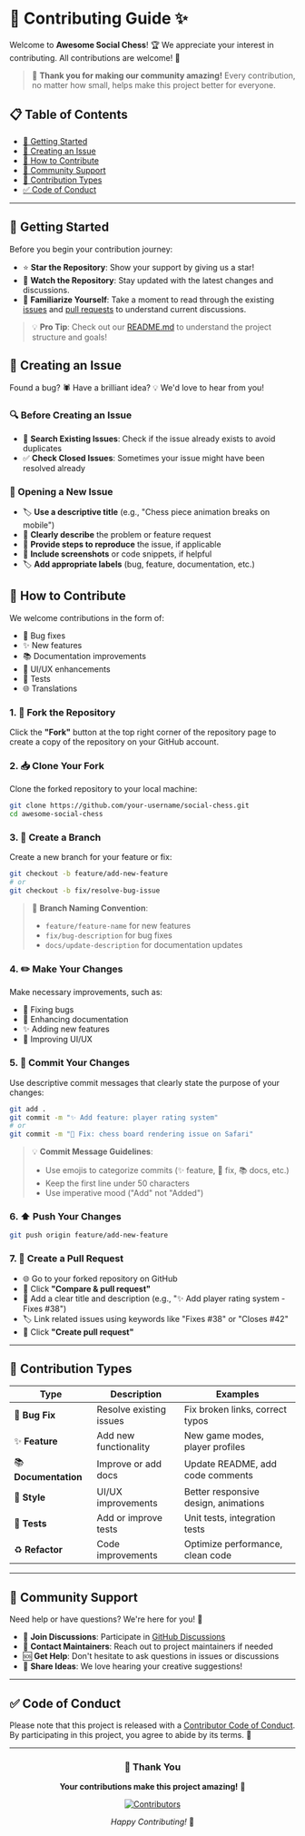 # 🎉 Contributing Guide ✨

Welcome to **Awesome Social Chess**! 🏆 We appreciate your interest in contributing. All contributions are welcome! 💖

> 🌟 **Thank you for making our community amazing!** Every contribution, no matter how small, helps make this project better for everyone.

## 📋 Table of Contents

- [🚀 Getting Started](#-getting-started)
- [🐛 Creating an Issue](#-creating-an-issue)
- [🤝 How to Contribute](#-how-to-contribute)
- [💬 Community Support](#-community-support)
- [🎯 Contribution Types](#-contribution-types)
- [✅ Code of Conduct](#-code-of-conduct)

---

## 🚀 Getting Started

Before you begin your contribution journey:

- ⭐ **Star the Repository**: Show your support by giving us a star!
- 👀 **Watch the Repository**: Stay updated with the latest changes and discussions.
- 📖 **Familiarize Yourself**: Take a moment to read through the existing [issues](https://github.com/brisbanesocialchess/awesome-social-chess/issues) and [pull requests](https://github.com/brisbanesocialchess/awesome-social-chess/pulls) to understand current discussions.

> 💡 **Pro Tip**: Check out our [README.md](README.md) to understand the project structure and goals!

## 🐛 Creating an Issue

Found a bug? 🕷️ Have a brilliant idea? 💡 We'd love to hear from you!

### 🔍 Before Creating an Issue

- 🔎 **Search Existing Issues**: Check if the issue already exists to avoid duplicates
- ✅ **Check Closed Issues**: Sometimes your issue might have been resolved already

### 📝 Opening a New Issue

- 🏷️ **Use a descriptive title** (e.g., "Chess piece animation breaks on mobile")
- 📄 **Clearly describe** the problem or feature request
- 🔄 **Provide steps to reproduce** the issue, if applicable
- 📸 **Include screenshots** or code snippets, if helpful
- 🏷️ **Add appropriate labels** (bug, feature, documentation, etc.)

## 🤝 How to Contribute

We welcome contributions in the form of:

- 🐛 Bug fixes
- ✨ New features
- 📚 Documentation improvements
- 🎨 UI/UX enhancements
- 🧪 Tests
- 🌐 Translations

### 1. 🍴 Fork the Repository

Click the **"Fork"** button at the top right corner of the repository page to create a copy of the repository on your GitHub account.

### 2. 📥 Clone Your Fork

Clone the forked repository to your local machine:

```bash
git clone https://github.com/your-username/social-chess.git
cd awesome-social-chess
```

### 3. 🌿 Create a Branch

Create a new branch for your feature or fix:

```bash
git checkout -b feature/add-new-feature
# or
git checkout -b fix/resolve-bug-issue
```

> 📌 **Branch Naming Convention**:
>
> - `feature/feature-name` for new features
> - `fix/bug-description` for bug fixes
> - `docs/update-description` for documentation updates

### 4. ✏️ Make Your Changes

Make necessary improvements, such as:

- 🔧 Fixing bugs
- 📖 Enhancing documentation
- ✨ Adding new features
- 🎨 Improving UI/UX

### 5. 📝 Commit Your Changes

Use descriptive commit messages that clearly state the purpose of your changes:

```bash
git add .
git commit -m "✨ Add feature: player rating system"
# or
git commit -m "🐛 Fix: chess board rendering issue on Safari"
```

> 💡 **Commit Message Guidelines**:
>
> - Use emojis to categorize commits (✨ feature, 🐛 fix, 📚 docs, etc.)
> - Keep the first line under 50 characters
> - Use imperative mood ("Add" not "Added")

### 6. ⬆️ Push Your Changes

```bash
git push origin feature/add-new-feature
```

### 7. 🔄 Create a Pull Request

- 🌐 Go to your forked repository on GitHub
- 🔘 Click **"Compare & pull request"**
- 📝 Add a clear title and description (e.g., "✨ Add player rating system - Fixes #38")
- 🏷️ Link related issues using keywords like "Fixes #38" or "Closes #42"
- 🔘 Click **"Create pull request"**

---

## 🎯 Contribution Types

| Type            | Description               | Examples                                 |
| --------------- | ------------------------- | ---------------------------------------- |
| 🐛 **Bug Fix** | Resolve existing issues   | Fix broken links, correct typos          |
| ✨ **Feature** | Add new functionality     | New game modes, player profiles          |
| 📚 **Documentation** | Improve or add docs  | Update README, add code comments         |
| 🎨 **Style**    | UI/UX improvements        | Better responsive design, animations     |
| 🧪 **Tests**    | Add or improve tests      | Unit tests, integration tests            |
| ♻️ **Refactor** | Code improvements         | Optimize performance, clean code         |

---

## 💬 Community Support

Need help or have questions? We're here for you! 🤗

- 💬 **Join Discussions**: Participate in [GitHub Discussions](https://github.com/brisbanesocialchess/awesome-social-chess/discussions)
- 📧 **Contact Maintainers**: Reach out to project maintainers if needed
- 🆘 **Get Help**: Don't hesitate to ask questions in issues or discussions
- 🌟 **Share Ideas**: We love hearing your creative suggestions!

---

## ✅ Code of Conduct

Please note that this project is released with a [Contributor Code of Conduct](CODE_OF_CONDUCT.md). By participating in this project, you agree to abide by its terms. 🤝

---

<div align="center">

### 🙏 Thank You

**Your contributions make this project amazing!** 🚀

[![Contributors](https://img.shields.io/github/contributors/brisbanesocialchess/awesome-social-chess?style=for-the-badge&color=brightgreen)](https://github.com/brisbanesocialchess/awesome-social-chess/graphs/contributors)

_Happy Contributing!_ 🎉

</div>
